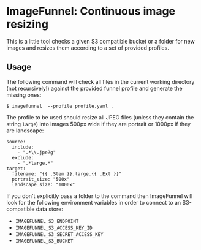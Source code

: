 # ImageFunnel: Continuous image resizing

This is a little tool checks a given S3 compatible bucket or a folder for new
images and resizes them according to a set of provided profiles.


## Usage

The following command will check all files in the current working directory
(not recursively!) against the provided funnel profile and generate the missing
ones:

```
$ imagefunnel  --profile profile.yaml .
```

The profile to be used should resize all JPEG files (unless they contain the
string `large`) into images 500px wide if they are portrait or 1000px if they
are landscape:

```
source:
  include:
    - ".*\\.jpe?g"
  exclude:
    - ".*large.*"
target:
  filename: "{{ .Stem }}.large.{{ .Ext }}"
  portrait_size: "500x"
  landscape_size: "1000x"
```

If you don't explicitly pass a folder to the command then ImageFunnel will look
for the following environment variables in order to connect to an S3-compatible
data store:

- `IMAGEFUNNEL_S3_ENDPOINT`
- `IMAGEFUNNEL_S3_ACCESS_KEY_ID`
- `IMAGEFUNNEL_S3_SECRET_ACCESS_KEY`
- `IMAGEFUNNEL_S3_BUCKET`

